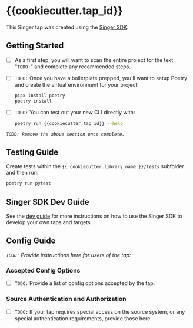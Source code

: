 # {{cookiecutter.tap_id}}

This Singer tap was created using the [Singer SDK](https://gitlab.com/meltano/singer-sdk).

## Getting Started

- [ ] As a first step, you will want to scan the entire project for the text "`TODO:`" and complete any recommended steps.
- [ ] `TODO:` Once you have a boilerplate prepped, you'll want to setup Poetry and create the virtual environment for your project:

    ```bash
    pipx install poetry
    poetry install
    ```

- [ ] `TODO:` You can test out your new CLI directly with:

    ```bash
    poetry run {{cookiecutter.tap_id}} --help
    ```


_`TODO: Remove the above section once complete.`_

## Testing Guide

Create tests within the `{{ cookiecutter.library_name }}/tests` subfolder and
  then run:

```bash
poetry run pytest
```

## Singer SDK Dev Guide

See the [dev guide](../../docs/dev_guide.md) for more instructions on how to use the Singer SDK to 
develop your own taps and targets.

## Config Guide

_`TODO:` Provide instructions here for users of the tap:_

### Accepted Config Options

- [ ] `TODO:` Provide a list of config options accepted by the tap.

### Source Authentication and Authorization

- [ ] `TODO:` If your tap requires special access on the source system, or any special authentication requirements, provide those here.
